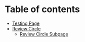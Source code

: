 # Table of contents

* [Testing Page](README.md)
* [Review Circle](review-circle/README.md)
  * [Review Circle Subpage](review-circle/review-circle-subpage.md)
